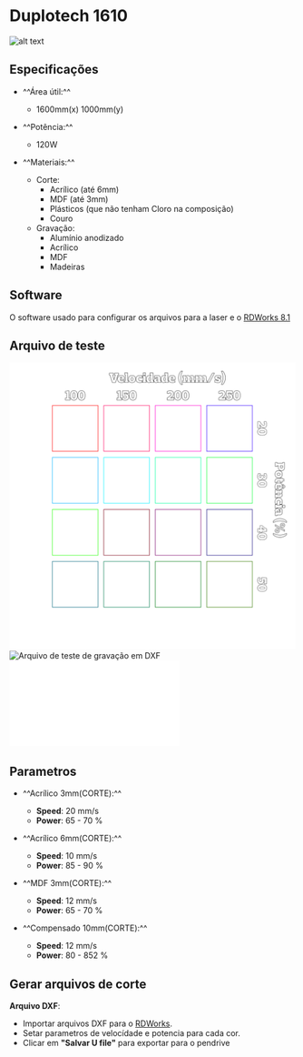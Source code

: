 # Duplotech 1610

![alt text][img_1610]

## Especificações

- ^^Área útil:^^
    - 1600mm(x) 1000mm(y)

- ^^Potência:^^
    - 120W

- ^^Materiais:^^
    - Corte:
        - Acrílico (até 6mm)
        - MDF (até 3mm)
        - Plásticos (que não tenham Cloro na composição)
        - Couro
    - Gravação:
        - Alumínio anodizado
        - Acrílico
        - MDF
        - Madeiras

[img_1610]:https://www.insper.edu.br/wp-content/uploads/2021/06/Duplotech-1610.jpg "Duplotech Laser 1610"

## Software

O software usado para configurar os arquivos para a laser e o [RDWorks 8.1][1]

## Arquivo de teste

![Arquivo de teste de gravação editavel](../files/TesteGravacao.svg)
![Arquivo de teste de gravação em DXF](../files/TesteGravacao.dxf)
![Arquivo de teste de gravação pronto para laser](../files/testGrav.rd)

## Parametros

- ^^Acrílico 3mm(CORTE):^^

    - **Speed**: 20 mm/s
    - **Power**: 65 - 70 %

 - ^^Acrílico 6mm(CORTE):^^

     - **Speed**: 10 mm/s
     - **Power**: 85 - 90 %

 - ^^MDF 3mm(CORTE):^^

     - **Speed**: 12 mm/s
     - **Power**: 65 - 70 %

 - ^^Compensado 10mm(CORTE):^^

     - **Speed**: 12 mm/s
     - **Power**: 80 - 852 %

## Gerar arquivos de corte

**Arquivo DXF**:

- Importar arquivos DXF para o [RDWorks][1].
- Setar parametros de velocídade e potencia para cada cor.
- Clicar em **"Salvar U file"** para exportar para o pendrive

[1]: https://www.duplotech.com.br/download.php?file=downloads/rdcam-8148.rar
